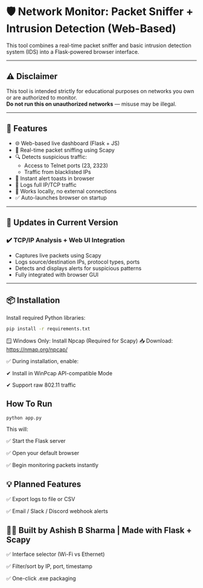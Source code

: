 # 🛡️ Network Monitor: Packet Sniffer + Intrusion Detection (Web-Based)

This tool combines a real-time packet sniffer and basic intrusion detection system (IDS) into a Flask-powered browser interface.

---

## ⚠️ Disclaimer

This tool is intended strictly for educational purposes on networks you own or are authorized to monitor.  
**Do not run this on unauthorized networks** — misuse may be illegal.

---

## 🚀 Features

- 🌐 Web-based live dashboard (Flask + JS)
- 📡 Real-time packet sniffing using Scapy
- 🔍 Detects suspicious traffic:
  - Access to Telnet ports (23, 2323)
  - Traffic from blacklisted IPs
- 🔔 Instant alert toasts in browser
- 🧠 Logs full IP/TCP traffic
- 🧪 Works locally, no external connections
- ✅ Auto-launches browser on startup

---

## 🔄 Updates in Current Version

### ✔️ TCP/IP Analysis + Web UI Integration

- Captures live packets using Scapy
- Logs source/destination IPs, protocol types, ports
- Detects and displays alerts for suspicious patterns
- Fully integrated with browser GUI

---

## 📦 Installation

Install required Python libraries:

```bash
pip install -r requirements.txt
```
🪟 Windows Only: Install Npcap (Required for Scapy)
📥 Download: https://nmap.org/npcap/

✅ During installation, enable:

✔ Install in WinPcap API-compatible Mode

✔ Support raw 802.11 traffic

## How To Run
```
python app.py

```
This will:

✅ Start the Flask server

✅ Open your default browser

✅ Begin monitoring packets instantly


## 💡 Planned Features
✅ Export logs to file or CSV

✅ Email / Slack / Discord webhook alerts

## 👨‍💻 Built by Ashish B Sharma | Made with Flask + Scapy

✅ Interface selector (Wi-Fi vs Ethernet)

✅ Filter/sort by IP, port, timestamp

✅ One-click .exe packaging
